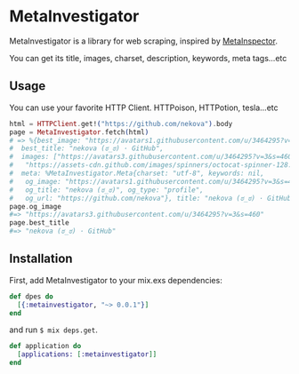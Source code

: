 MetaInvestigator
=============

MetaInvestigator is a library for web scraping, inspired by [MetaInspector](https://github.com/jaimeiniesta/metainspector).

You can get its title, images, charset, description, keywords, meta tags...etc

## Usage
You can use your favorite HTTP Client. HTTPoison, HTTPotion, tesla...etc

```elixir
html = HTTPClient.get!("https://github.com/nekova").body
page = MetaInvestigator.fetch(html)
# => %{best_image: "https://avatars1.githubusercontent.com/u/3464295?v=3&s=400",
#  best_title: "nekova (ಠ_ಠ) · GitHub",
#  images: ["https://avatars3.githubusercontent.com/u/3464295?v=3&s=460",
#   "https://assets-cdn.github.com/images/spinners/octocat-spinner-128.gif"],
#  meta: %MetaInvestigator.Meta{charset: "utf-8", keywords: nil,
#   og_image: "https://avatars1.githubusercontent.com/u/3464295?v=3&s=400",
#   og_title: "nekova (ಠ_ಠ)", og_type: "profile",
#   og_url: "https://github.com/nekova"}, title: "nekova (ಠ_ಠ) · GitHub"}
page.og_image
#=> "https://avatars3.githubusercontent.com/u/3464295?v=3&s=460"
page.best_title
#=> "nekova (ಠ_ಠ) · GitHub"
```

## Installation
First, add MetaInvestigator to your mix.exs dependencies:

```elixir
def dpes do
  [{:metainvestigator, "~> 0.0.1"}]
end
```

and run ```$ mix deps.get```.

```elixir
def application do
  [applications: [:metainvestigator]]
end
```
